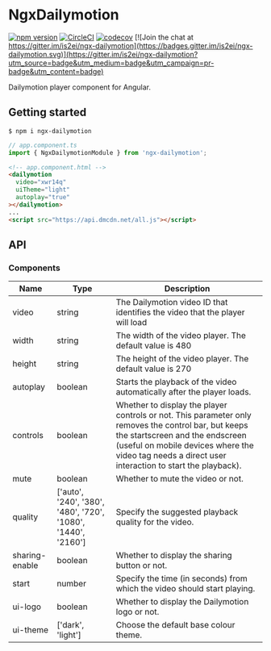 # NgxDailymotion

[![npm version](https://badge.fury.io/js/ngx-dailymotion.svg)](https://badge.fury.io/js/ngx-dailymotion)
[![CircleCI](https://circleci.com/gh/is2ei/ngx-dailymotion.svg?style=svg)](https://circleci.com/gh/is2ei/ngx-dailymotion)
[![codecov](https://codecov.io/gh/is2ei/ngx-dailymotion/branch/master/graph/badge.svg)](https://codecov.io/gh/is2ei/ngx-dailymotion)
[![Join the chat at https://gitter.im/is2ei/ngx-dailymotion](https://badges.gitter.im/is2ei/ngx-dailymotion.svg)](https://gitter.im/is2ei/ngx-dailymotion?utm_source=badge&utm_medium=badge&utm_campaign=pr-badge&utm_content=badge)

Dailymotion player component for Angular.

## Getting started

```shell
$ npm i ngx-dailymotion
```

```typescript
// app.component.ts
import { NgxDailymotionModule } from 'ngx-dailymotion';
```

```html
<!-- app.component.html -->
<dailymotion
  video="xwr14q"
  uiTheme="light"
  autoplay="true"
></dailymotion>
...
<script src="https://api.dmcdn.net/all.js"></script>
```

## API

### Components

| Name | Type | Description |
| ------------- | ------------- | ------------- |
| video | string | The Dailymotion video ID that identifies the video that the player will load |
| width | string | The width of the video player. The default value is 480 |
| height | string | The height of the video player. The default value is 270 |
| autoplay | boolean | Starts the playback of the video automatically after the player loads. |
| controls | boolean | 	Whether to display the player controls or not. This parameter only removes the control bar, but keeps the startscreen and the endscreen (useful on mobile devices where the video tag needs a direct user interaction to start the playback). |
| mute | boolean | Whether to mute the video or not. |
| quality | ['auto', '240', '380', '480', '720', '1080', '1440', '2160'] | Specify the suggested playback quality for the video. |
| sharing-enable | boolean | Whether to display the sharing button or not. |
| start | number | Specify the time (in seconds) from which the video should start playing. |
| ui-logo | boolean | Whether to display the Dailymotion logo or not. |
| ui-theme | ['dark', 'light'] | Choose the default base colour theme. |
